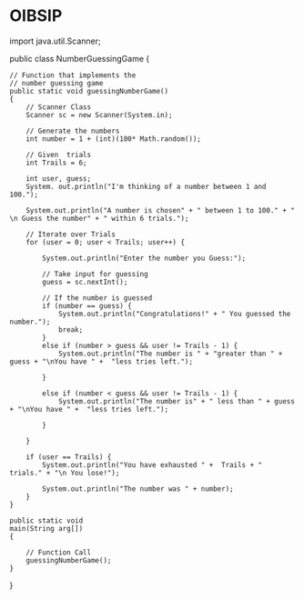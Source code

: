 # OIBSIP
import java.util.Scanner;

public class NumberGuessingGame {

	// Function that implements the
	// number guessing game
	public static void guessingNumberGame()
	{
		// Scanner Class
		Scanner sc = new Scanner(System.in);

		// Generate the numbers
		int number = 1 + (int)(100* Math.random());

		// Given  trials
		int Trails = 6;

		int user, guess;
		System. out.println("I'm thinking of a number between 1 and 100.");

		System.out.println("A number is chosen" + " between 1 to 100." + " \n Guess the number" + " within 6 trials.");

		// Iterate over Trials
		for (user = 0; user < Trails; user++) {

			System.out.println("Enter the number you Guess:");

			// Take input for guessing
			guess = sc.nextInt();

			// If the number is guessed
			if (number == guess) {
				System.out.println("Congratulations!" + " You guessed the number.");
				break;
			}
			else if (number > guess && user != Trails - 1) {
				System.out.println("The number is " + "greater than " + guess + "\nYou have " +  "less tries left.");
			    
			}
			
			else if (number < guess && user != Trails - 1) {
				System.out.println("The number is" + " less than " + guess + "\nYou have " +  "less tries left.");
				
			}
			
		}

		if (user == Trails) {
			System.out.println("You have exhausted " +  Trails + " trials." + "\n You lose!");

			System.out.println("The number was " + number);
		}
	}

	public static void
	main(String arg[])
	{

		// Function Call
		guessingNumberGame();
	}
}
